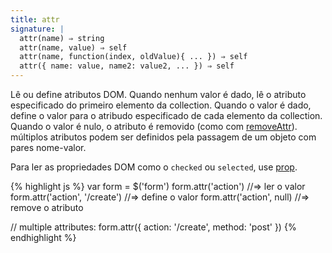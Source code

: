 ```yaml
---
title: attr
signature: |
  attr(name) ⇒ string
  attr(name, value) ⇒ self
  attr(name, function(index, oldValue){ ... }) ⇒ self
  attr({ name: value, name2: value2, ... }) ⇒ self
---
```


Lê ou define atributos DOM. Quando nenhum valor é dado, lê o atributo especificado
do primeiro elemento da collection. Quando o valor é dado, define o valor para o
atribudo especificado de cada elemento da collection. Quando o valor é nulo,
o atributo é removido (como com [removeAttr](#removeAttr)). múltiplos
atributos podem ser definidos pela passagem de um objeto com pares nome-valor.

Para ler as propriedades DOM como o `checked` ou `selected`, use [prop](#prop).

{% highlight js %}
var form = $('form')
form.attr('action')             //=> ler o valor
form.attr('action', '/create')  //=> define o valor
form.attr('action', null)       //=> remove o atributo

// multiple attributes:
form.attr({
  action: '/create',
  method: 'post'
})
{% endhighlight %}
